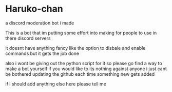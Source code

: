# Haruko-chan
a discord moderation bot i made


This is a bot that im putting some effort into making for people to use in there discord servers

it doesnt have anything fancy like the option to disbale and enable commands but it gets the job done


also i wont be giving out the python script for it so please go find a way to make a bot yourself if you would like to
its nothing against anyone i just cant be bothered updating the github each time something new gets added

if i should add anything else here please tell me
